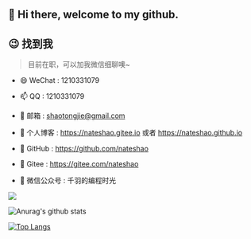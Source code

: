 ## 👋 Hi there, welcome to my github.

## 😉 找到我

> 目前在职，可以加我微信细聊噢~

- 😄 WeChat : 1210331079

- 📫 QQ : 1210331079

- 💬 邮箱 : shaotongjie@gmail.com

- 🔭 个人博客 : https://nateshao.gitee.io 或者 https://nateshao.github.io

- 🌱 GitHub : https://github.com/nateshao

- 👯 Gitee : https://gitee.com/nateshao


- 👯 微信公众号 : 千羽的编程时光

![](https://atom-nateshao.oss-cn-shenzhen.aliyuncs.com/img/qrcode_for_gh_7adc8f5689e2_258.jpg)

![Anurag's github stats](https://github-readme-stats.vercel.app/api?username=nateshao&show_icons=true&theme=radical)

[![Top Langs](https://github-readme-stats.vercel.app/api/top-langs/?username=nateshao&layout=compact)](https://github.com/anuraghazra/github-readme-stats)





<!--
**nateshao/nateshao** is a ✨ _special_ ✨ repository because its `README.md` (this file) appears on your GitHub profile.

Here are some ideas to get you started:


-->

